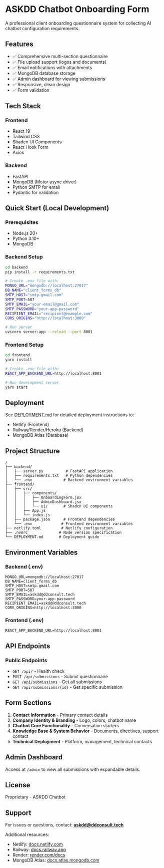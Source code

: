 # ASKDD Chatbot Onboarding Form

A professional client onboarding questionnaire system for collecting AI chatbot configuration requirements.

## Features

- ✅ Comprehensive multi-section questionnaire
- ✅ File upload support (logos and documents)
- ✅ Email notifications with attachments
- ✅ MongoDB database storage
- ✅ Admin dashboard for viewing submissions
- ✅ Responsive, clean design
- ✅ Form validation

## Tech Stack

### Frontend
- React 19
- Tailwind CSS
- Shadcn UI Components
- React Hook Form
- Axios

### Backend
- FastAPI
- MongoDB (Motor async driver)
- Python SMTP for email
- Pydantic for validation

## Quick Start (Local Development)

### Prerequisites
- Node.js 20+
- Python 3.10+
- MongoDB

### Backend Setup

```bash
cd backend
pip install -r requirements.txt

# Create .env file with:
MONGO_URL="mongodb://localhost:27017"
DB_NAME="client_forms_db"
SMTP_HOST="smtp.gmail.com"
SMTP_PORT=587
SMTP_EMAIL="your-email@gmail.com"
SMTP_PASSWORD="your-app-password"
RECIPIENT_EMAIL="recipient@example.com"
CORS_ORIGINS="http://localhost:3000"

# Run server
uvicorn server:app --reload --port 8001
```

### Frontend Setup

```bash
cd frontend
yarn install

# Create .env file with:
REACT_APP_BACKEND_URL=http://localhost:8001

# Run development server
yarn start
```

## Deployment

See [DEPLOYMENT.md](DEPLOYMENT.md) for detailed deployment instructions to:
- Netlify (Frontend)
- Railway/Render/Heroku (Backend)
- MongoDB Atlas (Database)

## Project Structure

```
/
├── backend/
│   ├── server.py          # FastAPI application
│   ├── requirements.txt   # Python dependencies
│   └── .env              # Backend environment variables
├── frontend/
│   ├── src/
│   │   ├── components/
│   │   │   ├── OnboardingForm.jsx
│   │   │   ├── AdminDashboard.jsx
│   │   │   └── ui/       # Shadcn UI components
│   │   ├── App.js
│   │   └── index.js
│   ├── package.json      # Frontend dependencies
│   └── .env             # Frontend environment variables
├── netlify.toml         # Netlify configuration
├── .nvmrc              # Node version specification
└── DEPLOYMENT.md       # Deployment guide
```

## Environment Variables

### Backend (.env)
```
MONGO_URL=mongodb://localhost:27017
DB_NAME=client_forms_db
SMTP_HOST=smtp.gmail.com
SMTP_PORT=587
SMTP_EMAIL=askdd@ddconsult.tech
SMTP_PASSWORD=your-app-password
RECIPIENT_EMAIL=askdd@ddconsult.tech
CORS_ORIGINS=http://localhost:3000
```

### Frontend (.env)
```
REACT_APP_BACKEND_URL=http://localhost:8001
```

## API Endpoints

### Public Endpoints
- `GET /api/` - Health check
- `POST /api/submissions` - Submit questionnaire
- `GET /api/submissions` - Get all submissions
- `GET /api/submissions/{id}` - Get specific submission

## Form Sections

1. **Contact Information** - Primary contact details
2. **Company Identity & Branding** - Logo, colors, chatbot name
3. **Chatbot Core Functionality** - Conversation starters
4. **Knowledge Base & System Behavior** - Documents, directives, support contact
5. **Technical Deployment** - Platform, management, technical contacts

## Admin Dashboard

Access at `/admin` to view all submissions with expandable details.

## License

Proprietary - ASKDD Chatbot

## Support

For issues or questions, contact: **askdd@ddconsult.tech**

Additional resources:
- Netlify: [docs.netlify.com](https://docs.netlify.com)
- Railway: [docs.railway.app](https://docs.railway.app)
- Render: [render.com/docs](https://render.com/docs)
- MongoDB Atlas: [docs.atlas.mongodb.com](https://docs.atlas.mongodb.com)